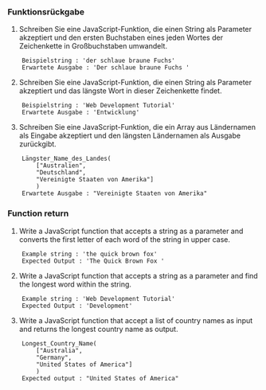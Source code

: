 ### Funktionsrückgabe

1. Schreiben Sie eine JavaScript-Funktion, die einen String als Parameter akzeptiert und den ersten Buchstaben eines jeden Wortes der Zeichenkette in Großbuchstaben umwandelt.
``` 
    Beispielstring : 'der schlaue braune Fuchs'
    Erwartete Ausgabe : 'Der schlaue braune Fuchs '
``` 
2. Schreiben Sie eine JavaScript-Funktion, die einen String als Parameter akzeptiert und das längste Wort in dieser Zeichenkette findet.
``` 
    Beispielstring : 'Web Development Tutorial'
    Erwartete Ausgabe : 'Entwicklung'
``` 
3. Schreiben Sie eine JavaScript-Funktion, die ein Array aus Ländernamen als Eingabe akzeptiert und den längsten Ländernamen als Ausgabe zurückgibt.

``` 
    Längster_Name_des_Landes(
        ["Australien", 
        "Deutschland", 
        "Vereinigte Staaten von Amerika"]
        )
    Erwartete Ausgabe : "Vereinigte Staaten von Amerika"
```




### Function return

1. Write a JavaScript function that accepts a string as a parameter and converts the first letter of each word of the string in upper case.
``` 
    Example string : 'the quick brown fox'
    Expected Output : 'The Quick Brown Fox '
``` 
2. Write a JavaScript function that accepts a string as a parameter and find the longest word within the string.
``` 
    Example string : 'Web Development Tutorial'
    Expected Output : 'Development'
``` 
3. Write a JavaScript function that accept a list of country names as input and returns the longest country name as output.

``` 
    Longest_Country_Name(
        ["Australia", 
        "Germany", 
        "United States of America"]
        )
    Expected output : "United States of America"
```


